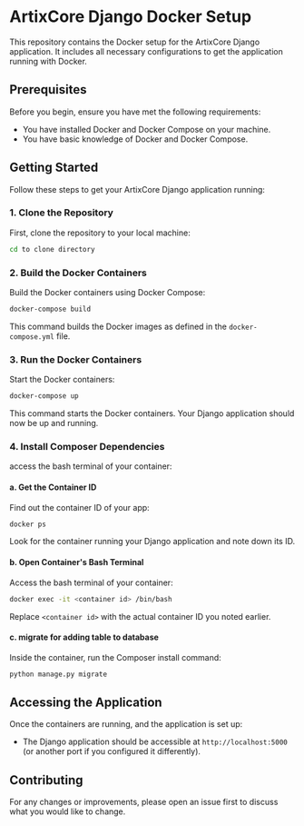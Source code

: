 
# ArtixCore Django Docker Setup

This repository contains the Docker setup for the ArtixCore Django application. It includes all necessary configurations to get the application running with Docker.

## Prerequisites

Before you begin, ensure you have met the following requirements:

- You have installed Docker and Docker Compose on your machine.
- You have basic knowledge of Docker and Docker Compose.

## Getting Started

Follow these steps to get your ArtixCore Django application running:

### 1. Clone the Repository

First, clone the repository to your local machine:

```bash
cd to clone directory
```

### 2. Build the Docker Containers

Build the Docker containers using Docker Compose:

```bash
docker-compose build
```

This command builds the Docker images as defined in the `docker-compose.yml` file.

### 3. Run the Docker Containers

Start the Docker containers:

```bash
docker-compose up
```

This command starts the Docker containers. Your Django application should now be up and running.

### 4. Install Composer Dependencies

access the bash terminal of your container:

#### a. Get the Container ID

Find out the container ID of your app:

```bash
docker ps
```

Look for the container running your Django application and note down its ID.

#### b. Open Container's Bash Terminal

Access the bash terminal of your container: 

```bash
docker exec -it <container id> /bin/bash
```

Replace `<container id>` with the actual container ID you noted earlier.

#### c. migrate for adding table to database

Inside the container, run the Composer install command:

```bash
python manage.py migrate
```


## Accessing the Application

Once the containers are running, and the application is set up:

- The Django application should be accessible at `http://localhost:5000` (or another port if you configured it differently).

## Contributing

For any changes or improvements, please open an issue first to discuss what you would like to change. 

<!-- exception: UPDATE admin_app_customuser SET user_type = 'supreme_admin' WHERE id = '1'; -->